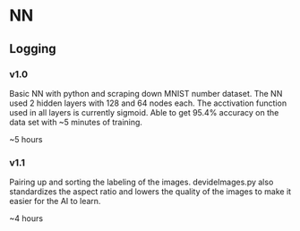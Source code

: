 # NN


## Logging

### v1.0
Basic NN with python and scraping down MNIST number dataset. The NN used 2 hidden layers with 128 and 64 nodes each. The acctivation function used in all layers is currently sigmoid. Able to get 95.4% accuracy on the data set with ~5 minutes of training. 

~5 hours

### v1.1
Pairing up and sorting the labeling of the images. devideImages.py also standardizes the aspect ratio and lowers the quality of the images to make it easier for the AI to learn. 

~4 hours

